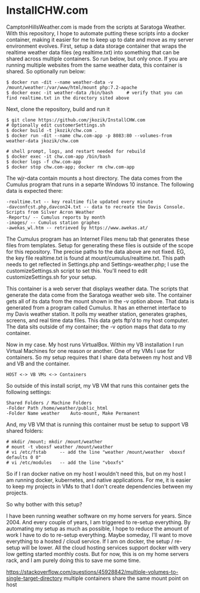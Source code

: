 # InstallCHW.com
CamptonHillsWeather.com is made from the scripts at Saratoga Weather. With this repository, I hope to automate putting these scripts into a docker container, making it easier for me to keep up to date and move as my server environment evolves.
First, setup a data storage container that wraps the realtime weather data files (eg realtime.txt) into something that can be shared across multiple containers.  So run below, but only once.  If you are running multiple websites from the same weather data, this container is shared.  So optionally run below:
```
$ docker run -dit --name weather-data -v /mount/weather:/var/www/html/mount php:7.2-apache
$ docker exec -it weather-data /bin/bash     # verify that you can find realtime.txt in the directory sited above
```

Next, clone the repository, build and run it
```
$ git clone https://github.com/jkozik/InstallCHW.com
# Optionally edit customerSettings.sh 
$ docker build -t jkozik/chw.com .
$ docker run -dit --name chw.com-app -p 8083:80 --volumes-from weather-data jkozik/chw.com

# shell prompt, logs, and restart needed for rebuild
$ docker exec -it chw.com-app /bin/bash
$ docker logs -f chw.com-app
$ docker stop chw.com-app; docker rm chw.com-app

```

The wjr-data contain mounts a host directory. The data comes from the Cumulus program that runs in a separte Windows 10 instance.  The following data is expected there:
```
-realtime.txt -- key realtime file updated every minute
-davconfcst.php,davcon24.txt -- data to recreate the Davis Console.  Scripts from Silver Acron Weather
-Reports/ -- Cumulus reports by month
-images/ -- Cumulus station graphes
-awekas_wl.htm -- retrieved by https://www.awekas.at/
```
The Cumulus program has an Internet Files menu tab that generates these files from templates.  Setup for generating these files is outside of the scope for this repository.
The precise paths to the data above are not fixed.  EG, the key file realtime.txt is found at mount/cumulus/realtime.txt.  This path needs to get reflected in Settings.php and Settings-weather.php; I use the customizeSettings.sh script to set this. You'll need to edit customizeSettings.sh for your setup.



This container is a web server that displays weather data.  The scripts that generate the data come from the Saratoga weather web site.
The container gets all of its data from the mount shown in the -v option above.  That data is generated from a program called Cumulus.  It has an ethernet interface to my Davis weather station.  It polls my weather station, generates graphes, screens, and real time data files.
This data gets ftp'd to my host computer.  The data sits outside of my container; the -v option maps that data to my container.

Now in my case.  My host runs VirtualBox.  Within my VB installation I run Virtual Machines for one reason or another.  One of my VMs I use for containers.  So my setup requires that I share data between my host and VB and VB and the container.
```
HOST <-> VB VMs <-> Containers
```

So outside of this install script, my VB VM that runs this container gets the following settings:
```
Shared Folders / Machine Folders
-Folder Path /home/weather/public_html
-Folder Name weather    Auto-mount, Make Permanent
```

And, my VB VM that is running this container must be setup to support VB shared folders:
```
# mkdir /mount; mkdir /mount/weather
# mount -t vboxsf weather /mount/weather
# vi /etc/fstab     -- add the line "weather /mount/weather  vboxsf  defaults 0 0"
# vi /etc/modules   -- add the line "vboxfs"
```

So if I ran docker native on my host I wouldn't need this, but on my host I am running docker, kubernetes, and native applications.  For me, it is easier to keep my projects in VMs to that I don't create dependencies between my projects.  

So why bother with this setup?

I have been running weather software on my home servers for years.  Since 2004. And every couple of years, I am triggered to re-setup everything. By automating my setup as much as possible, I hope to reduce the amount of work I have to do to re-setup everything.  Maybe someday, I'll want to move everything to a hosted / cloud service.  If I am on docker, the setup / re-setup will be lower. All the cloud hosting services support docker with very low getting started monthly costs.  But for now, this is on my home servers rack, and I am purely doing this to save me some time.


https://stackoverflow.com/questions/45928842/multiple-volumes-to-single-target-directory
multiple containers share the same mount point on host
